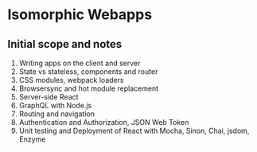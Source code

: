 # Isomorphic Webapps

## Initial scope and notes

1. Writing apps on the client and server
2. State vs stateless, components and router
3. CSS modules, webpack loaders
4. Browsersync and hot module replacement
5. Server-side React
6. GraphQL with Node.js
7. Routing and navigation
8. Authentication and Authorization, JSON Web Token
9. Unit testing and Deployment of React with Mocha, Sinon, Chai, jsdom, Enzyme

